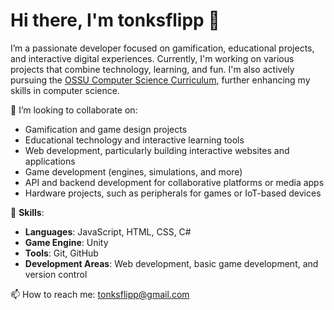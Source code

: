# Hi there, I'm **tonksflipp** 👋

I’m a passionate developer focused on gamification, educational projects, and interactive digital experiences. Currently, I'm working on various projects that combine technology, learning, and fun. I'm also actively pursuing the [OSSU Computer Science Curriculum](https://github.com/ossu/computer-science), further enhancing my skills in computer science.

👯 I’m looking to collaborate on:
- Gamification and game design projects
- Educational technology and interactive learning tools
- Web development, particularly building interactive websites and applications 
- Game development (engines, simulations, and more)
- API and backend development for collaborative platforms or media apps
- Hardware projects, such as peripherals for games or IoT-based devices

🔧 **Skills**:
- **Languages**: JavaScript, HTML, CSS, C#
- **Game Engine**: Unity 
- **Tools**: Git, GitHub
- **Development Areas**: Web development, basic game development, and version control


📫 How to reach me: [tonksflipp@gmail.com](mailto:tonksflipp@gmail.com)
